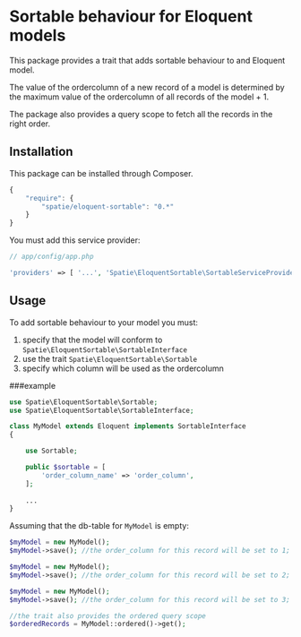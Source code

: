 Sortable behaviour for Eloquent models
=================

This package provides a trait that adds sortable behaviour to and Eloquent model.

The value of the ordercolumn of a new record of a model is determined by the maximum value of the ordercolumn of all records of the model + 1.

The package also provides a query scope to fetch all the records in the right order.

## Installation

This package can be installed through Composer.

```js
{
    "require": {
		"spatie/eloquent-sortable": "0.*"
	}
}
```

You must add this service provider:
```php
// app/config/app.php

'providers' => [ '...', 'Spatie\EloquentSortable\SortableServiceProvider' ];
```

## Usage

To add sortable behaviour to your model you must:<br />
1. specify that the model will conform to ```Spatie\EloquentSortable\SortableInterface```<br />
2. use the trait ```Spatie\EloquentSortable\Sortable```<br />
3. specify which column will be used as the ordercolumn<br />

###example
```php
use Spatie\EloquentSortable\Sortable;
use Spatie\EloquentSortable\SortableInterface;

class MyModel extends Eloquent implements SortableInterface
{

    use Sortable;

    public $sortable = [
        'order_column_name' => 'order_column',
    ];
    
    ...
}
```

Assuming that the db-table for ```MyModel``` is empty:
```php
$myModel = new MyModel();
$myModel->save(); //the order_column for this record will be set to 1;

$myModel = new MyModel();
$myModel->save(); //the order_column for this record will be set to 2;

$myModel = new MyModel();
$myModel->save(); //the order_column for this record will be set to 3;

//the trait also provides the ordered query scope
$orderedRecords = MyModel::ordered()->get(); 
